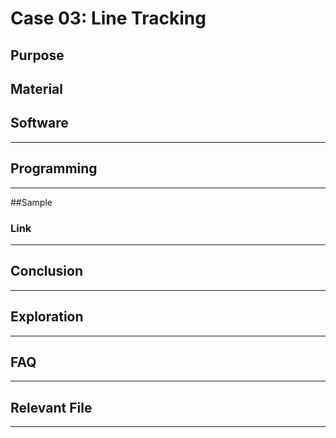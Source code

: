 # Case 03: Line Tracking 

## Purpose


## Material





## Software
---



## Programming
---






##Sample

### Link

---

## Conclusion
---



## Exploration
---


## FAQ
---


## Relevant File
---

